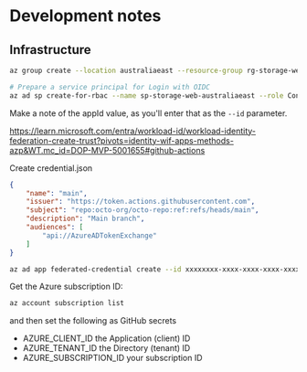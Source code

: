 # Development notes

## Infrastructure

```bash
az group create --location australiaeast --resource-group rg-storage-web-australiaeast
```

```bash
# Prepare a service principal for Login with OIDC
az ad sp create-for-rbac --name sp-storage-web-australiaeast --role Contributor --scopes /subscriptions/<yoursubscription>/resourceGroups/rg-storage-web-australiaeast
```

Make a note of the appId value, as you'll enter that as the `--id` parameter.

<https://learn.microsoft.com/entra/workload-id/workload-identity-federation-create-trust?pivots=identity-wif-apps-methods-azp&WT.mc_id=DOP-MVP-5001655#github-actions>

Create credential.json

```json
{
    "name": "main",
    "issuer": "https://token.actions.githubusercontent.com",
    "subject": "repo:octo-org/octo-repo:ref:refs/heads/main",
    "description": "Main branch",
    "audiences": [
        "api://AzureADTokenExchange"
    ]
}
```

```bash
az ad app federated-credential create --id xxxxxxxx-xxxx-xxxx-xxxx-xxxxxxxxxxxx --parameters credential.json
```

Get the Azure subscription ID:

```bash
az account subscription list
```

and then set the following as GitHub secrets

- AZURE_CLIENT_ID the Application (client) ID
- AZURE_TENANT_ID the Directory (tenant) ID
- AZURE_SUBSCRIPTION_ID your subscription ID
